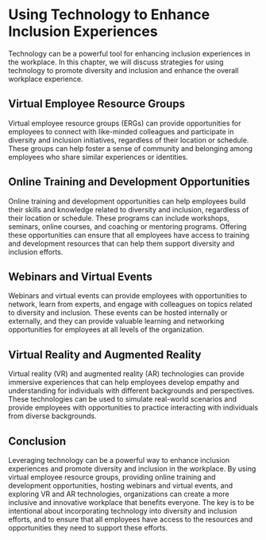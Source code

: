 Using Technology to Enhance Inclusion Experiences
=================================================================================================

Technology can be a powerful tool for enhancing inclusion experiences in the workplace. In this chapter, we will discuss strategies for using technology to promote diversity and inclusion and enhance the overall workplace experience.

Virtual Employee Resource Groups
--------------------------------

Virtual employee resource groups (ERGs) can provide opportunities for employees to connect with like-minded colleagues and participate in diversity and inclusion initiatives, regardless of their location or schedule. These groups can help foster a sense of community and belonging among employees who share similar experiences or identities.

Online Training and Development Opportunities
---------------------------------------------

Online training and development opportunities can help employees build their skills and knowledge related to diversity and inclusion, regardless of their location or schedule. These programs can include workshops, seminars, online courses, and coaching or mentoring programs. Offering these opportunities can ensure that all employees have access to training and development resources that can help them support diversity and inclusion efforts.

Webinars and Virtual Events
---------------------------

Webinars and virtual events can provide employees with opportunities to network, learn from experts, and engage with colleagues on topics related to diversity and inclusion. These events can be hosted internally or externally, and they can provide valuable learning and networking opportunities for employees at all levels of the organization.

Virtual Reality and Augmented Reality
-------------------------------------

Virtual reality (VR) and augmented reality (AR) technologies can provide immersive experiences that can help employees develop empathy and understanding for individuals with different backgrounds and perspectives. These technologies can be used to simulate real-world scenarios and provide employees with opportunities to practice interacting with individuals from diverse backgrounds.

Conclusion
----------

Leveraging technology can be a powerful way to enhance inclusion experiences and promote diversity and inclusion in the workplace. By using virtual employee resource groups, providing online training and development opportunities, hosting webinars and virtual events, and exploring VR and AR technologies, organizations can create a more inclusive and innovative workplace that benefits everyone. The key is to be intentional about incorporating technology into diversity and inclusion efforts, and to ensure that all employees have access to the resources and opportunities they need to support these efforts.

